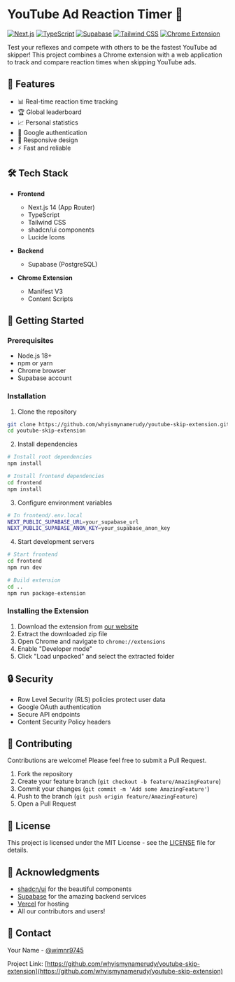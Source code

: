 # YouTube Ad Reaction Timer 🚀

[![Next.js](https://img.shields.io/badge/Next.js-14-black?style=for-the-badge&logo=next.js)](https://nextjs.org/)
[![TypeScript](https://img.shields.io/badge/TypeScript-5.0-blue?style=for-the-badge&logo=typescript)](https://www.typescriptlang.org/)
[![Supabase](https://img.shields.io/badge/Supabase-Database-green?style=for-the-badge&logo=supabase)](https://supabase.com/)
[![Tailwind CSS](https://img.shields.io/badge/Tailwind-CSS-38B2AC?style=for-the-badge&logo=tailwind-css)](https://tailwindcss.com/)
[![Chrome Extension](https://img.shields.io/badge/Chrome-Extension-yellow?style=for-the-badge&logo=google-chrome)](https://developer.chrome.com/docs/extensions/)

Test your reflexes and compete with others to be the fastest YouTube ad skipper! This project combines a Chrome extension with a web application to track and compare reaction times when skipping YouTube ads.

## 🌟 Features

- 📊 Real-time reaction time tracking
- 🏆 Global leaderboard
- 📈 Personal statistics
- 🔐 Google authentication
- 📱 Responsive design
- ⚡ Fast and reliable

## 🛠️ Tech Stack

- **Frontend**
  - Next.js 14 (App Router)
  - TypeScript
  - Tailwind CSS
  - shadcn/ui components
  - Lucide Icons

- **Backend**
  - Supabase (PostgreSQL)

- **Chrome Extension**
  - Manifest V3
  - Content Scripts

## 🚀 Getting Started

### Prerequisites

- Node.js 18+
- npm or yarn
- Chrome browser
- Supabase account

### Installation

1. Clone the repository
```bash
git clone https://github.com/whyismynamerudy/youtube-skip-extension.git
cd youtube-skip-extension
```

2. Install dependencies
```bash
# Install root dependencies
npm install

# Install frontend dependencies
cd frontend
npm install
```

3. Configure environment variables
```bash
# In frontend/.env.local
NEXT_PUBLIC_SUPABASE_URL=your_supabase_url
NEXT_PUBLIC_SUPABASE_ANON_KEY=your_supabase_anon_key
```

4. Start development servers
```bash
# Start frontend
cd frontend
npm run dev

# Build extension
cd ..
npm run package-extension
```

### Installing the Extension

1. Download the extension from [our website](https://ytskip.whyismynamerudy.tech)
2. Extract the downloaded zip file
3. Open Chrome and navigate to `chrome://extensions`
4. Enable "Developer mode"
5. Click "Load unpacked" and select the extracted folder

## 🔒 Security

- Row Level Security (RLS) policies protect user data
- Google OAuth authentication
- Secure API endpoints
- Content Security Policy headers

## 🤝 Contributing

Contributions are welcome! Please feel free to submit a Pull Request.

1. Fork the repository
2. Create your feature branch (`git checkout -b feature/AmazingFeature`)
3. Commit your changes (`git commit -m 'Add some AmazingFeature'`)
4. Push to the branch (`git push origin feature/AmazingFeature`)
5. Open a Pull Request

## 📝 License

This project is licensed under the MIT License - see the [LICENSE](LICENSE) file for details.

## 🙏 Acknowledgments

- [shadcn/ui](https://ui.shadcn.com/) for the beautiful components
- [Supabase](https://supabase.com/) for the amazing backend services
- [Vercel](https://vercel.com/) for hosting
- All our contributors and users!

## 📧 Contact

Your Name - [@wimnr9745](https://x.com/wimnr9745)

Project Link: [https://github.com/whyismynamerudy/youtube-skip-extension](https://github.com/whyismynamerudy/youtube-skip-extension)